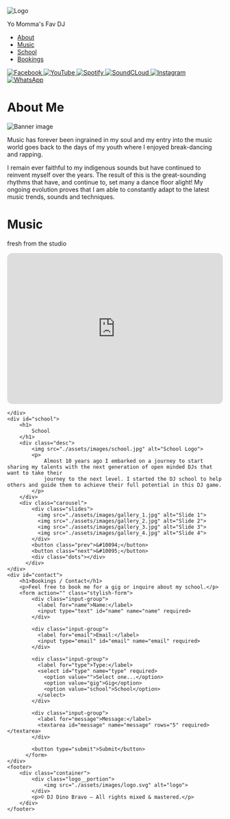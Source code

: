 <!DOCTYPE html>
<html lang="en">
<head>
    <meta charset="UTF-8">
    <meta name="viewport" content="width=device-width, initial-scale=1.0">
    <link rel="stylesheet" href="./assets/css/index.css">
    <script src="./assets/js/index.js" defer></script>
    <title>DJ Dino Bravo</title>
</head>
<body>
    <div id="hero">
        <img src="./assets/images/logo.svg" alt="Logo">
        <p>Yo Momma's Fav DJ</p>
        <nav>
            <ul>
                <li>
                    <a href="#about">About</a>
                </li>
                <li>
                    <a href="#music">Music</a>
                </li>
                <li>
                    <a href="#school">School</a>
                </li>
                <li>
                    <a href="#contact">Bookings</a>
                </li>
            </ul>
        </nav>
        <div class="social__links">
            <a href="https://www.facebook.com/djdinobravo/">
                <img src="./assets/images/hero_fb.svg" alt="Facebook">
            </a>
            <a href="https://www.youtube.com/@djdinobravo">
                <img src="./assets/images/hero_tube.svg" alt="YouTube">
            </a>
            <a href="https://open.spotify.com/artist/6ph0EJhjqYJzgjKZk6dgCG">
                <img src="./assets/images/hero_spot.svg" alt="Spotify">
            </a>
            <a href="https://soundcloud.com/djdinobravo">
                <img src="./assets/images/hero_sc.svg" alt="SoundCLoud">
            </a>
            <a href="https://www.instagram.com/djdinobravo/?hl=en">
                <img src="./assets/images/hero_insta.svg" alt="Instagram">
            </a>
            <a href="">
                <img src="./assets/images/hero_whats.svg" alt="WhatsApp">
            </a>
        </div>
    </div>
    <div id="about">
        <div class="title">
            <h1>
                About Me 
            </h1>
        </div>
        <img src="./assets/images/banner.png" alt="Banner image">
        <p>
            Music has forever been ingrained in my soul and my entry into the music world goes back to the days of my youth where I enjoyed break-dancing 
            and rapping.
        </p>
        <p>
            I remain ever faithful to my indigenous sounds but have continued to reinvent myself over the years. The result of this is the great-sounding 
            rhythms that have, and continue to, set many a dance floor alight! My ongoing evolution proves that I am able to constantly adapt to the latest 
            music trends, sounds and techniques.
        </p>
    </div>
    <div id="music">
        <div class="title">
            <h1>
                Music
            </h1>
            <p>
                fresh from the studio
            </p>
        </div>
        <iframe style="border-radius:12px" src="https://open.spotify.com/embed/album/0qwaNAzbJ2cjQ8JEcxGacg?utm_source=generator" width="100%" height="352" frameBorder="0" allowfullscreen="" allow="autoplay; clipboard-write; encrypted-media; fullscreen; picture-in-picture" loading="lazy"></iframe>

    </div>
    <div id="school">
        <h1>
            School
        </h1>
        <div class="desc">
            <img src="./assets/images/school.jpg" alt="School Logo">
            <p>
                Almost 10 years ago I embarked on a journey to start sharing my talents with the next generation of open minded DJs that want to take their 
                journey to the next level. I started the DJ school to help others and guide them to achieve their full potential in this DJ game.
            </p>
        </div>
        <div class="carousel">
            <div class="slides">
              <img src="./assets/images/gallery_1.jpg" alt="Slide 1">
              <img src="./assets/images/gallery_2.jpg" alt="Slide 2">
              <img src="./assets/images/gallery_3.jpg" alt="Slide 3">
              <img src="./assets/images/gallery_4.jpg" alt="Slide 4">
            </div>
            <button class="prev">&#10094;</button>
            <button class="next">&#10095;</button>
            <div class="dots"></div>
          </div>
    </div>
    <div id="contact">
        <h1>Bookings / Contact</h1>
        <p>Feel free to book me for a gig or inquire about my school.</p>
        <form action="" class="stylish-form">
            <div class="input-group">
              <label for="name">Name:</label>
              <input type="text" id="name" name="name" required>
            </div>
          
            <div class="input-group">
              <label for="email">Email:</label>
              <input type="email" id="email" name="email" required>
            </div>
          
            <div class="input-group">
              <label for="type">Type:</label>
              <select id="type" name="type" required>
                <option value="">Select one...</option>
                <option value="gig">Gig</option>
                <option value="school">School</option>
              </select>
            </div>
          
            <div class="input-group">
              <label for="message">Message:</label>
              <textarea id="message" name="message" rows="5" required></textarea>
            </div>
          
            <button type="submit">Submit</button>
          </form>          
    </div>
    <footer>
        <div class="container">
            <div class="logo__portion">
                <img src="./assets/images/logo.svg" alt="logo">
            </div>
            <p>© DJ Dino Bravo — All rights mixed & mastered.</p>
        </div>
    </footer>
</body>
</html>